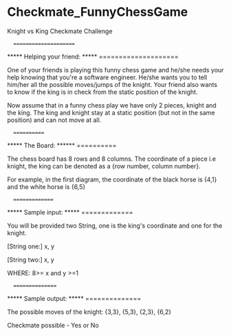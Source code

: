 # Checkmate_FunnyChessGame
Knight vs King Checkmate Challenge

      ====================
***** Helping your friend: *****
      ====================

One of your friends is playing this funny chess game and he/she needs your help knowing that you're a software engineer. He/she wants you to tell him/her all the possible moves/jumps of the knight. Your friend also wants to know if the king is in check from the static position of the knight.

Now assume that in a funny chess play we have only 2 pieces, knight and the king. The king and knight stay at a static position (but not in the same position) and can not move at all.

      ==========
***** The Board: ******
      ==========

The chess board has 8 rows and 8 columns. The coordinate of a piece i.e knight, the king can be denoted as a {row number, column number}.

For example, in the first diagram, the coordinate of the black horse is {4,1} and the white horse is {6,5}

      =============
***** Sample input: *****
      =============

You will be provided two String, one is the king's coordinate and one for the knight.

[String one:]  x, y

[String two:] x, y

WHERE:  8>= x and y >=1

      ==============
***** Sample output: *****
      ==============

The possible moves of the knight: {3,3}, {5,3}, {2,3}, {6,2}

Checkmate possible - Yes or No
